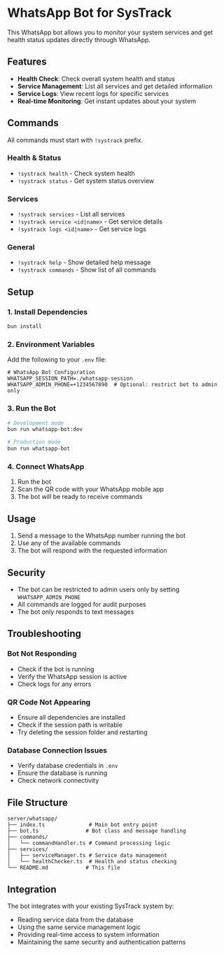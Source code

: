 # WhatsApp Bot for SysTrack

This WhatsApp bot allows you to monitor your system services and get health status updates directly through WhatsApp.

## Features

- **Health Check**: Check overall system health and status
- **Service Management**: List all services and get detailed information
- **Service Logs**: View recent logs for specific services
- **Real-time Monitoring**: Get instant updates about your system

## Commands

All commands must start with `!systrack` prefix.

### Health & Status

- `!systrack health` - Check system health
- `!systrack status` - Get system status overview

### Services

- `!systrack services` - List all services
- `!systrack service <id|name>` - Get service details
- `!systrack logs <id|name>` - Get service logs

### General

- `!systrack help` - Show detailed help message
- `!systrack commands` - Show list of all commands

## Setup

### 1. Install Dependencies

```bash
bun install
```

### 2. Environment Variables

Add the following to your `.env` file:

```env
# WhatsApp Bot Configuration
WHATSAPP_SESSION_PATH=./whatsapp-session
WHATSAPP_ADMIN_PHONE=+1234567890  # Optional: restrict bot to admin only
```

### 3. Run the Bot

```bash
# Development mode
bun run whatsapp-bot:dev

# Production mode
bun run whatsapp-bot
```

### 4. Connect WhatsApp

1. Run the bot
2. Scan the QR code with your WhatsApp mobile app
3. The bot will be ready to receive commands

## Usage

1. Send a message to the WhatsApp number running the bot
2. Use any of the available commands
3. The bot will respond with the requested information

## Security

- The bot can be restricted to admin users only by setting `WHATSAPP_ADMIN_PHONE`
- All commands are logged for audit purposes
- The bot only responds to text messages

## Troubleshooting

### Bot Not Responding

- Check if the bot is running
- Verify the WhatsApp session is active
- Check logs for any errors

### QR Code Not Appearing

- Ensure all dependencies are installed
- Check if the session path is writable
- Try deleting the session folder and restarting

### Database Connection Issues

- Verify database credentials in `.env`
- Ensure the database is running
- Check network connectivity

## File Structure

```
server/whatsapp/
├── index.ts              # Main bot entry point
├── bot.ts               # Bot class and message handling
├── commands/
│   └── commandHandler.ts # Command processing logic
├── services/
│   ├── serviceManager.ts # Service data management
│   └── healthChecker.ts  # Health and status checking
└── README.md            # This file
```

## Integration

The bot integrates with your existing SysTrack system by:

- Reading service data from the database
- Using the same service management logic
- Providing real-time access to system information
- Maintaining the same security and authentication patterns
